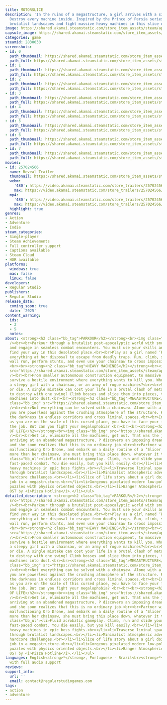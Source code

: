 ```yaml
---
title: MOTORSLICE
description: 'In the ruins of a megastructure, a girl arrives with a single objective:
  Destroy every machine inside. Inspired by the Prince of Persia series, parkour through
  brutalist landscapes and fight massive heavy machines in this slice of life action-adventure.'
image: https://shared.akamai.steamstatic.com/store_item_assets/steam/apps/2830030/header.jpg?t=1730916248
capsule_image: https://shared.akamai.steamstatic.com/store_item_assets/steam/apps/2830030/capsule_231x87.jpg?t=1730916248
categories: game
steamid: 2830030
screenshots:
- id: 0
  path_thumbnail: https://shared.akamai.steamstatic.com/store_item_assets/steam/apps/2830030/ss_c1df3ef0a44d636d2a26efbd023760916144d1ba.600x338.jpg?t=1730916248
  path_full: https://shared.akamai.steamstatic.com/store_item_assets/steam/apps/2830030/ss_c1df3ef0a44d636d2a26efbd023760916144d1ba.1920x1080.jpg?t=1730916248
- id: 1
  path_thumbnail: https://shared.akamai.steamstatic.com/store_item_assets/steam/apps/2830030/ss_1bcc0ed047cd94b4df84af5b127b65a81ffc6168.600x338.jpg?t=1730916248
  path_full: https://shared.akamai.steamstatic.com/store_item_assets/steam/apps/2830030/ss_1bcc0ed047cd94b4df84af5b127b65a81ffc6168.1920x1080.jpg?t=1730916248
- id: 2
  path_thumbnail: https://shared.akamai.steamstatic.com/store_item_assets/steam/apps/2830030/ss_1514ff6f186695f0ffe4dcfdd8fe4b6ab7bc4394.600x338.jpg?t=1730916248
  path_full: https://shared.akamai.steamstatic.com/store_item_assets/steam/apps/2830030/ss_1514ff6f186695f0ffe4dcfdd8fe4b6ab7bc4394.1920x1080.jpg?t=1730916248
- id: 3
  path_thumbnail: https://shared.akamai.steamstatic.com/store_item_assets/steam/apps/2830030/ss_4b4ab0c8216257a54996aa582f01582e2ccc0c5f.600x338.jpg?t=1730916248
  path_full: https://shared.akamai.steamstatic.com/store_item_assets/steam/apps/2830030/ss_4b4ab0c8216257a54996aa582f01582e2ccc0c5f.1920x1080.jpg?t=1730916248
- id: 4
  path_thumbnail: https://shared.akamai.steamstatic.com/store_item_assets/steam/apps/2830030/ss_834c3cf75568b2dd6187c157aa19a243c82bc20e.600x338.jpg?t=1730916248
  path_full: https://shared.akamai.steamstatic.com/store_item_assets/steam/apps/2830030/ss_834c3cf75568b2dd6187c157aa19a243c82bc20e.1920x1080.jpg?t=1730916248
- id: 5
  path_thumbnail: https://shared.akamai.steamstatic.com/store_item_assets/steam/apps/2830030/ss_e3220aae9cad1001deb86f553c817f3d2b91da12.600x338.jpg?t=1730916248
  path_full: https://shared.akamai.steamstatic.com/store_item_assets/steam/apps/2830030/ss_e3220aae9cad1001deb86f553c817f3d2b91da12.1920x1080.jpg?t=1730916248
- id: 6
  path_thumbnail: https://shared.akamai.steamstatic.com/store_item_assets/steam/apps/2830030/ss_ab0aba63862178010928e90e36d0947d13b71d14.600x338.jpg?t=1730916248
  path_full: https://shared.akamai.steamstatic.com/store_item_assets/steam/apps/2830030/ss_ab0aba63862178010928e90e36d0947d13b71d14.1920x1080.jpg?t=1730916248
- id: 7
  path_thumbnail: https://shared.akamai.steamstatic.com/store_item_assets/steam/apps/2830030/ss_39f157c6228847c17338658d5b3b56665c58330d.600x338.jpg?t=1730916248
  path_full: https://shared.akamai.steamstatic.com/store_item_assets/steam/apps/2830030/ss_39f157c6228847c17338658d5b3b56665c58330d.1920x1080.jpg?t=1730916248
movies:
- id: 257024566
  name: Reveal Trailer
  thumbnail: https://shared.akamai.steamstatic.com/store_item_assets/steam/apps/257024566/movie.293x165.jpg?t=1717674744
  webm:
    '480': https://video.akamai.steamstatic.com/store_trailers/257024566/movie480_vp9.webm?t=1717674744
    max: https://video.akamai.steamstatic.com/store_trailers/257024566/movie_max_vp9.webm?t=1717674744
  mp4:
    '480': https://video.akamai.steamstatic.com/store_trailers/257024566/movie480.mp4?t=1717674744
    max: https://video.akamai.steamstatic.com/store_trailers/257024566/movie_max.mp4?t=1717674744
  highlight: true
genres:
- Action
- Adventure
- Indie
steam_categories:
- Single-player
- Steam Achievements
- Full controller support
- Captions available
- Steam Cloud
- HDR available
platforms:
  windows: true
  mac: false
  linux: false
developers:
- Regular Studio
publishers:
- Regular Studio
release_date:
  coming_soon: true
  date: '2025'
content_warning:
  ids:
  - 2
  - 5
  notes:
about: <strong><h2 class="bb_tag">PARKOUR</h2></strong><br><img class="bb_img" src="https://shared.akamai.steamstatic.com/store_item_assets/steam/apps/2830030/extras/WallRun.gif?t=1730916248"
  /><br><br>Parkour through a brutalist post-apocalyptic world with smooth gameplay,
  and engage in seamless combat encounters. You must use your skills and agility to
  find your way in this desolated place.<br><br>Play as a girl named ‘P’, and use
  everything at her disposal to escape from deadly traps. Run, climb, slide, crouch,
  wall run, perform stunts, and even use your chainsaw to cross impossible distances.
  <br><br><strong><h2 class="bb_tag">HEAVY MACHINES</h2></strong><br><img class="bb_img"
  src="https://shared.akamai.steamstatic.com/store_item_assets/steam/apps/2830030/extras/Boss.gif?t=1730916248"
  /><br><br>From smaller autonomous construction equipment, to massive dump trucks,
  survive a hostile environment where everything wants to kill you. Who’s gonna win,
  a sleepy girl with a chainsaw, or an army of rogue machines?<br><br>Strike first,
  or die. A single mistake can cost your life in a brutal clash of metal. Too big
  to destroy with one swing? Climb bosses and slice them into pieces, turning colossal
  machines into dust.<br><br><strong><h2 class="bb_tag">MEGASTRUCTURE</h2></strong><br><img
  class="bb_img" src="https://shared.akamai.steamstatic.com/store_item_assets/steam/apps/2830030/extras/Structure.gif?t=1730916248"
  /><br><br>Not everything can be solved with a chainsaw. Alone with a flashlight,
  you are powerless against the crushing atmosphere of the structure. Rush through
  the darkness in endless corridors and cross liminal spaces.<br><br>Insignificant
  as you are on the scale of this cursed place, you have to face your fears and complete
  the job. But can you fight your megalophobia? <br><br><br><strong><h2 class="bb_tag">SLICE
  OF LIFE</h2></strong><br><img class="bb_img" src="https://shared.akamai.steamstatic.com/store_item_assets/steam/apps/2830030/extras/PFace.gif?t=1730916248"
  /><br><br>Get in, eliminate all the machines, get out. That was the job. But upon
  arriving at an abandoned megastructure, P discovers an imposing dreadful machine,
  and she soon realizes that this is no ordinary job.<br><br>Partner with a mysterious
  malfunctioning Orb Drone, and embark on a daily routine of a ‘Slicer’. With nothing
  more than her chainsaw, she must bring this place down, whatever it takes.<h2 class="bb_tag"><strong>FEATURES</strong></h2><br><ul
  class="bb_ul"><li>Fluid acrobatic gameplay. Climb, run and slide your way around.<br></li><li>Brutal
  fast-paced combat. You die easily, but you kill easily.<br></li><li>Climb massive
  heavy machines in epic boss fights.<br></li><li>Traverse liminal spaces and parkour
  through brutalist landscapes.<br></li><li>Minimalist atmospheric adventure with
  hardcore challenges.<br></li><li>Slice of life story about a girl doing a routine
  job in a megastructure.<br></li><li>Gorgeous pixelated modern low-poly graphics.<br></li><li>Solve
  puzzles with physics oriented objects.<br></li><li>Banger Atmospheric DnB/Jungle
  OST by <i>Pizza Hotline</i>.</li></ul>
detailed_description: <strong><h2 class="bb_tag">PARKOUR</h2></strong><br><img class="bb_img"
  src="https://shared.akamai.steamstatic.com/store_item_assets/steam/apps/2830030/extras/WallRun.gif?t=1730916248"
  /><br><br>Parkour through a brutalist post-apocalyptic world with smooth gameplay,
  and engage in seamless combat encounters. You must use your skills and agility to
  find your way in this desolated place.<br><br>Play as a girl named ‘P’, and use
  everything at her disposal to escape from deadly traps. Run, climb, slide, crouch,
  wall run, perform stunts, and even use your chainsaw to cross impossible distances.
  <br><br><strong><h2 class="bb_tag">HEAVY MACHINES</h2></strong><br><img class="bb_img"
  src="https://shared.akamai.steamstatic.com/store_item_assets/steam/apps/2830030/extras/Boss.gif?t=1730916248"
  /><br><br>From smaller autonomous construction equipment, to massive dump trucks,
  survive a hostile environment where everything wants to kill you. Who’s gonna win,
  a sleepy girl with a chainsaw, or an army of rogue machines?<br><br>Strike first,
  or die. A single mistake can cost your life in a brutal clash of metal. Too big
  to destroy with one swing? Climb bosses and slice them into pieces, turning colossal
  machines into dust.<br><br><strong><h2 class="bb_tag">MEGASTRUCTURE</h2></strong><br><img
  class="bb_img" src="https://shared.akamai.steamstatic.com/store_item_assets/steam/apps/2830030/extras/Structure.gif?t=1730916248"
  /><br><br>Not everything can be solved with a chainsaw. Alone with a flashlight,
  you are powerless against the crushing atmosphere of the structure. Rush through
  the darkness in endless corridors and cross liminal spaces.<br><br>Insignificant
  as you are on the scale of this cursed place, you have to face your fears and complete
  the job. But can you fight your megalophobia? <br><br><br><strong><h2 class="bb_tag">SLICE
  OF LIFE</h2></strong><br><img class="bb_img" src="https://shared.akamai.steamstatic.com/store_item_assets/steam/apps/2830030/extras/PFace.gif?t=1730916248"
  /><br><br>Get in, eliminate all the machines, get out. That was the job. But upon
  arriving at an abandoned megastructure, P discovers an imposing dreadful machine,
  and she soon realizes that this is no ordinary job.<br><br>Partner with a mysterious
  malfunctioning Orb Drone, and embark on a daily routine of a ‘Slicer’. With nothing
  more than her chainsaw, she must bring this place down, whatever it takes.<h2 class="bb_tag"><strong>FEATURES</strong></h2><br><ul
  class="bb_ul"><li>Fluid acrobatic gameplay. Climb, run and slide your way around.<br></li><li>Brutal
  fast-paced combat. You die easily, but you kill easily.<br></li><li>Climb massive
  heavy machines in epic boss fights.<br></li><li>Traverse liminal spaces and parkour
  through brutalist landscapes.<br></li><li>Minimalist atmospheric adventure with
  hardcore challenges.<br></li><li>Slice of life story about a girl doing a routine
  job in a megastructure.<br></li><li>Gorgeous pixelated modern low-poly graphics.<br></li><li>Solve
  puzzles with physics oriented objects.<br></li><li>Banger Atmospheric DnB/Jungle
  OST by <i>Pizza Hotline</i>.</li></ul>
languages: English<strong>*</strong>, Portuguese - Brazil<br><strong>*</strong>languages
  with full audio support
reviews:
support_info:
  url: ''
  email: contact@regularstudiogames.com
tags:
- action
- adventure
---
```

